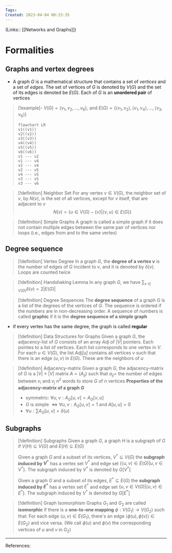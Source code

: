 ```yaml
---
Tags: 
Created: 2023-04-04 00:23:35
---
```

(Links:: [[Networks and Graphs]])
# Formalities
## Graphs and vertex degrees
- A graph $G$ is a mathematical structure that contains a set of *vertices* and a set of *edges*. The set of vertices of $G$ is denoted by $V(G)$ and the set of its edges is denoted be $E(G)$. Each of $G$ is an **unordered pair** of vertices

> [!example]-
> $V(G)=\{v_1,v_2,...,v_6\}$, and $E(G)=\{\langle v_1,v_2\rangle,\langle v_1,v_4\rangle,...,\langle v_3,v_6\rangle\}$
> ```mermaid
> flowchart LR
> v1((v1)) 
> v2((v2))
> v3((v3)) 
> v4((v4))
> v5((v5)) 
> v6((v6))
> v1 --- v2
> v1 --- v4
> v2 --- v4
> v2 --- v5
> v4 --- v5
> v3 --- v5
> v3 --- v6
> ```

> [!definition] Neighbor Set
> For any vertex $v \in V(G)$, the neighbor set of $v$, by $N(v)$, is the set of all vertices, except for $v$ itself, that are adjacent to $v$ $$N(v)=\{u\in V(G)-\{v\}|\langle v,u\rangle \in E(G)\}$$

> [!definition] Simple Graphs
> A graph is called a simple graph if it does not contain multiple edges between the same pair of vertices nor loops (i.e., edges from and to the same vertex)

## Degree sequence
> [!definition] Vertex Degree 
> In a graph $G$, the **degree of a vertex $v$** is the number of edges of $G$ incident to $v$, and it is denoted by $\delta(v)$.
> Loops are counted twice

> [!definition] Handshaking Lemma 
> In any graph $G$, we have $\displaystyle{\sum_{v\in V(G)}\delta(v) = 2 |E(G)|}$

> [!definition] Degree Sequences
> The **degree sequence** of a graph $G$ is a list of the degrees of the vertices of $G$. The sequence is ordered if the numbers are in non-decreasing order.
> A sequence of numbers is called **graphic** if it is the **degree sequence of a simple graph**

- if every vertex has the same degree, the graph is called **regular**

> [!definition] Data Structures for Graphs
> Given a graph $G$, the adjacency-list of $G$ consists of an array *Adj* of $|V|$ pointers. Each pointes to a list of vertices. Each list corresponds to one vertex in $V$. For each $u \in V(G)$, the list *Adj[u]* contains all vertices $v$ such that there is an edge $\langle u,v\rangle$ in $E(G)$. These are the neighbors of $u$

> [!definition] Adjacency-matrix
> Given a graph $G$, the adjacency-matrix of $G$ is a $|V|\times |V|$ matrix $A=(A_{ij})$ such that $a_{ij}=$ the number of edges between $v_i$ and $v_j$
> $n^2$ words to store $G$ of $n$ vertices
> **Properties of the adjacency-matrix of a graph $G$**
> - symmetric: $\forall u,v:A_G[u,v] = A_G[v,u]$
> - $G$ is simple $\Longleftrightarrow \forall u,v : A_G[u,v]=1$ and $A[u,u]= 0$
> - $\forall u : \sum A_G[u,v] = \delta(u)$
## Subgraphs
> [!definition] Subgraphs
> Given a graph $G$, a graph $H$ is a subgraph of $G$ if $V(H) \subseteq V(G)$ and $E(H) \subseteq E(G)$
> 
> Given a graph $G$ and a subset of its vertices, $V^* \subseteq V(G)$ the **subgraph induced by $V^*$** has a vertex set $V^*$ and edge set $\{\langle u,v\rangle \in E(G)|u,v \in V^*\}$. The subgraph induced by $V^*$ is denoted by $G[V^*]$
> 
> Given a graph $G$ and a subset of its edges, $E^* \subseteq E(G)$ the **subgraph induced by $E^*$** has a vertex set $E^*$ and edge set $\{u,v\in V(G)|\langle u,v\rangle \in E^*\}$. The subgraph induced by $V^*$ is denoted by $G[E^*]$

> [!definition] Graph Isomorphism
> Graphs $G_1$ and $G_2$ are called **isomorphic** if there is a **one-to-one mapping** $\phi : V(G_1)\to V(G_2)$ such that:
> For each edge $\langle u,v \rangle \in E(G_1)$, there's an edge $\langle \phi(u),\phi(v)\rangle \in E(G_2)$ and vice versa. (We call $\phi(u)$ and $\phi(v)$ the corresponding vertices of $u$ and $v$ in $G_2$)


---
References: